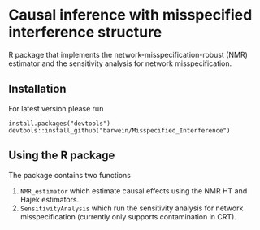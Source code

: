 # Causal inference with misspecified interference structure
R package that implements the network-misspecification-robust (NMR) estimator and the sensitivity analysis for network misspecification. 

## Installation
For latest version please run

```{r}
install.packages("devtools")
devtools::install_github("barwein/Misspecified_Interference")
```

## Using the R package

The package contains two functions

1. `NMR_estimator` which estimate causal effects using the NMR HT and Hajek estimators.
2. `SensitivityAnalysis` which run the sensitivity analysis for network misspecification (currently only supports contamination in CRT).

